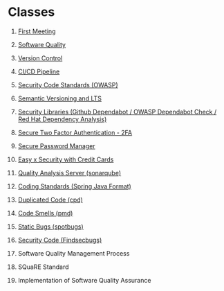 Classes
====

1. [First Meeting](class/first-meeting.md)

2. [Software Quality](class/software-quality.md)

3. [Version Control](class/version-control.md)

4. [CI/CD Pipeline](class/pipeline.md)

5. [Security Code Standards (OWASP)](class/owasp.md)

6. [Semantic Versioning and LTS](class/semantic-versioning-lts.md)

7. [Security Libraries (Github Dependabot / OWASP Dependabot Check / Red Hat Dependency Analysis)](class/security-libraries.md)

8. [Secure Two Factor Authentication - 2FA](class/security-2FA.md)

9. [Secure Password Manager](class/security-password-manager.md)

10. [Easy x Security with Credit Cards](class/easy-security-credit-card.md)

11. [Quality Analysis Server (sonarqube)](class/quality-analysis-server.md)

12. [Coding Standards (Spring Java Format)](class/coding-standards.md)

13. [Duplicated Code (cpd)](class/duplicated-code.md) 

14. [Code Smells (pmd)](class/code-smells.md)

15. [Static Bugs (spotbugs)](class/static-bugs.md)

16. [Security Code (Findsecbugs)](class/security-code.md)

17. Software Quality Management Process

18. SQuaRE Standard

19. Implementation of Software Quality Assurance
